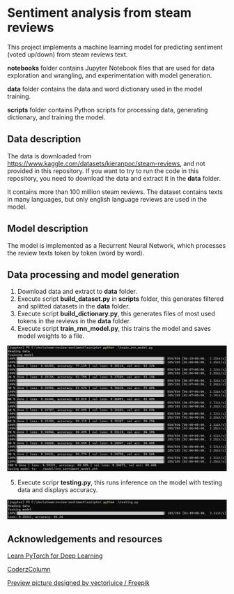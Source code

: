 # Sentiment analysis from steam reviews

This project implements a machine learning model for predicting sentiment (voted up/down) from steam reviews text.

**notebooks** folder contains Jupyter Notebook files that are used for data exploration and wrangling, and experimentation with model generation.

**data** folder contains the data and word dictionary used in the model training.

**scripts** folder contains Python scripts for processing data, generating dictionary, and training the model.

## Data description

The data is downloaded from https://www.kaggle.com/datasets/kieranpoc/steam-reviews, and not provided in this repository. If you want to try to run the code in this repository, you need to download the data and extract it in the **data** folder.

It contains more than 100 million steam reviews. The dataset contains texts in many languages, but only english language reviews are used in the model.

## Model description

The model is implemented as a Recurrent Neural Network, which processes the review texts token by token (word by word).

## Data processing and model generation

1. Download data and extract to **data** folder.
2. Execute script **build_dataset.py** in **scripts** folder, this generates filtered and splitted datasets in the **data** folder.
3. Execute script **build_dictionary.py**, this generates files of most used tokens in the reviews in the **data** folder.
4. Execute script **train_rnn_model.py**, this trains the model and saves model weights to a file.

![image](assets/training.png)

5. Execute scripr **testing.py**, this runs inference on the model with testing data and displays accuracy.

![image](assets/testing.png)

## Acknowledgements and resources

<a href="https://www.learnpytorch.io">Learn PyTorch for Deep Learning</a>

<a href="https://coderzcolumn.com">CoderzColumn</a>

<a href="http://www.freepik.com"> Preview picture designed by vectorjuice / Freepik</a>